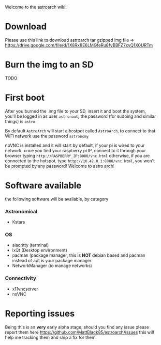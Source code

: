 Welcome to the astroarch wiki!

# Download
Please use this link to download astroarch tar gzipped img file => https://drive.google.com/file/d/1X8Rx8E6LMGfeRu8fyBBFZ7xyQ1X0URTm

# Burn the img to an SD
TODO

# First boot
After you burned the .img file to your SD, insert it and boot the system, you'll be logged in as user `astronaut`, the password (for sudoing and similar things) is `astro`

By default `AstroArch` will start a hostpot called `AstroArch`, to connect to that WiFi network use the password `astronomy`

noVNC is installed and it will start by default, if your pi is wired to your network, once you find your raspberry pi IP, connect to it through your browser typing `http://RASPBERRY_IP:8080/vnc.html` otherwise, if you are connected to the hotspot, type `http://10.42.0.1:8080/vnc.html`, you won't be prompted by any password! Welcome to astro arch!


# Software available
the following software will be available, by category

### Astronomical
- Kstars

### OS
- alacritty (terminal)
- lxQt (Desktop environment)
- pacman (package manager, this is **NOT** debian based and pacman instead of apt is your package manager
- NetworkManager (to manage networks)

### Connectivity
- x11vncserver
- noVNC

# Reporting issues
Being this is an **very** early alpha stage, should you find any issue please report them here https://github.com/MattBlack85/astroarch/issues this will help me tracking them and ship a fix for them
